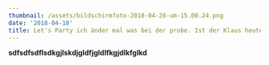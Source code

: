 ```yaml
---
thumbnail: /assets/bildschirmfoto-2018-04-28-um-15.00.24.png
date: '2018-04-18'
title: Let's Party ich änder mal was bei der probe. Ist der Klaus heute auch da?
---
```

**sdfsdfsdflsdkgjlskdjgldfjgldlfkgjdlkfglkd**
